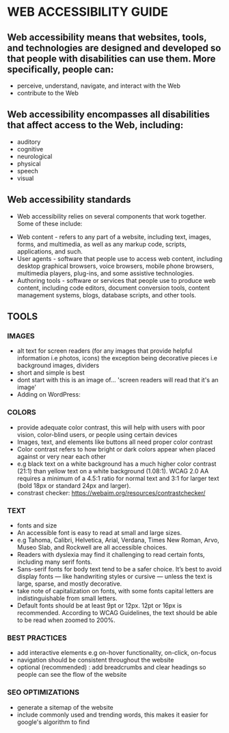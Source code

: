 # WEB ACCESSIBILITY GUIDE

## Web accessibility means that websites, tools, and technologies are designed and developed so that people with disabilities can use them. More specifically, people can:
- perceive, understand, navigate, and interact with the Web
- contribute to the Web

## Web accessibility encompasses all disabilities that affect access to the Web, including:
- auditory
- cognitive
- neurological
- physical
- speech
- visual


## Web accessibility standards
* Web accessibility relies on several components that work together. Some of these include:
- Web content - refers to any part of a website, including text, images, forms, and multimedia, as well as any markup code, scripts, applications, and such.
- User agents - software that people use to access web content, including desktop graphical browsers, voice browsers, mobile phone browsers, multimedia players, plug-ins, and some assistive technologies.
- Authoring tools - software or services that people use to produce web content, including code editors, document conversion tools, content management systems, blogs, database scripts, and other tools.

## TOOLS

### IMAGES
- alt text for screen readers (for any images that provide helpful information i.e photos, icons) the exception being decorative pieces i.e background images, dividers
- short and simple is best
- dont start with this is an image of... 'screen readers will read that it's an image'
- Adding on WordPress: <!-- Open up your Media Library and select the image you want to edit. The Settings screen for that image will open up. In the Alternative Text field, add your alt text, then click Save --> 

### COLORS
- provide adequate color contrast, this will help with users with poor vision, color-blind users, or people using certain devices
- Images, text, and elements like buttons all need proper color contrast
- Color contrast refers to how bright or dark colors appear when placed against or very near each other
- e.g black text on a white background has a much higher color contrast (21:1) than yellow text on a white background (1.08:1). WCAG 2.0 AA requires a minimum of a 4.5:1 ratio for normal text and 3:1 for larger text (bold 18px or standard 24px and larger).
- constrast checker: https://webaim.org/resources/contrastchecker/

### TEXT
- fonts and size
- An accessible font is easy to read at small and large sizes.
- e.g  Tahoma, Calibri, Helvetica, Arial, Verdana, Times New Roman, Arvo, Museo Slab, and Rockwell are all accessible choices.
- Readers with dyslexia may find it challenging to read certain fonts, including many serif fonts.
- Sans-serif fonts for body text tend to be a safer choice. It’s best to avoid display fonts — like handwriting styles or cursive — unless the text is large, sparse, and mostly decorative.
- take note of capitalization on fonts, with some fonts capital letters are indistinguishable from small letters.
- Default fonts should be at least 9pt or 12px. 12pt or 16px is recommended. According to WCAG Guidelines, the text should be able to be read when zoomed to 200%.

### BEST PRACTICES
- add interactive elements e.g on-hover functionality, on-click, on-focus
- navigation should be consistent throughout the website
- optional (recommended) : add breadcrumbs and clear headings so people can see the flow of the website

### SEO OPTIMIZATIONS
- generate a sitemap of the website
- include commonly used and trending words, this makes it easier for google's algorithm to find

